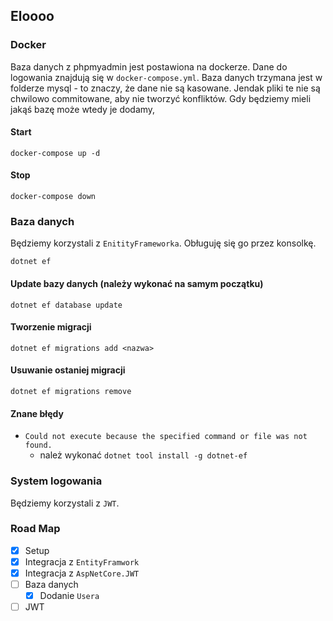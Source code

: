 ## Eloooo

### Docker

Baza danych z phpmyadmin jest postawiona na dockerze.
Dane do logowania znajdują się w `docker-compose.yml`.
Baza danych trzymana jest w folderze mysql - to znaczy, że dane nie są kasowane. Jendak pliki te nie są chwilowo commitowane, aby nie tworzyć konfliktów. Gdy będziemy mieli jakąś bazę może wtedy je dodamy,

#### Start

```
docker-compose up -d
```

#### Stop

```
docker-compose down
```

### Baza danych

Będziemy korzystali z `EnitityFrameworka`. Obługuję się go przez konsolkę.

```
dotnet ef
```

#### Update bazy danych (należy wykonać na samym początku)

```
dotnet ef database update
```

#### Tworzenie migracji

```
dotnet ef migrations add <nazwa>
```

#### Usuwanie ostaniej migracji

```
dotnet ef migrations remove
```

#### Znane błędy

- `Could not execute because the specified command or file was not found.`
  - należ wykonać `dotnet tool install -g dotnet-ef`

### System logowania

Będziemy korzystali z `JWT`.

### Road Map

- [x] Setup
- [x] Integracja z `EntityFramwork`
- [x] Integracja z `AspNetCore.JWT`
- [ ] Baza danych
  - [x] Dodanie `Usera`
- [ ] JWT

